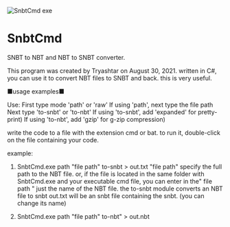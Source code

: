 ![SnbtCmd exe](https://user-images.githubusercontent.com/81485476/132201154-01ebb9e2-e7c4-48dd-8f1c-3dde083f6ed2.png)
# SnbtCmd
SNBT to NBT and NBT to SNBT converter.

This program was created by Tryashtar on August 30, 2021. written in C#, you can use it to convert NBT files to SNBT and back. this is very useful.

■usage examples■

Use:
First type mode 'path' or 'raw'
If using 'path', next type the file path
Next type 'to-snbt' or 'to-nbt'
If using 'to-snbt', add 'expanded' for pretty-print)
If using 'to-nbt', add 'gzip' for g-zip compression)

write the code to a file with the extension cmd or bat.
to run it, double-click on the file containing your code.

example:

1) SnbtCmd.exe path "file path" to-snbt > out.txt
"file path" specify the full path to the NBT file. or, if the file is located in the same folder with SnbtCmd.exe and your executable cmd file, you can enter in the" file path " just the name of the NBT file.
the to-snbt module converts an NBT file to snbt
out.txt will be an snbt file containing the snbt. (you can change its name)

2) SnbtCmd.exe path "file path" to-nbt" > out.nbt

